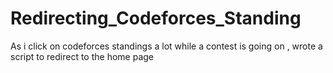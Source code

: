 # Redirecting_Codeforces_Standing
As i click on codeforces standings a lot while a contest is going on , wrote a script to redirect to the home page
